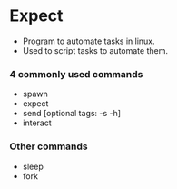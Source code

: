 # Expect
- Program to automate tasks in linux.
- Used to script tasks to automate them.
 ### 4 commonly used commands
 - spawn
 - expect
 - send [optional tags: -s -h]
 - interact


 ### Other commands
 - sleep
 - fork